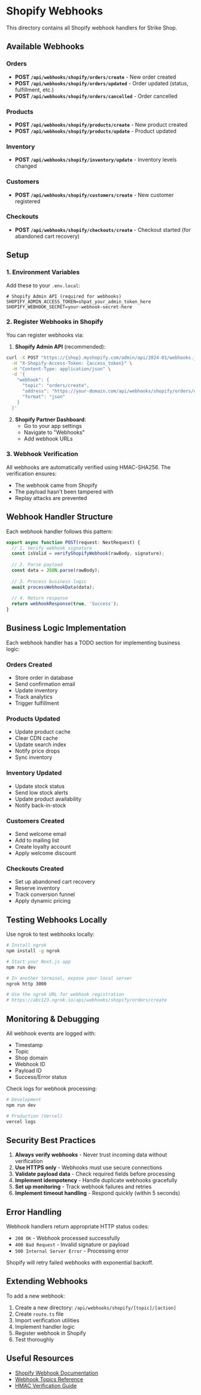 # Shopify Webhooks

This directory contains all Shopify webhook handlers for Strike Shop.

## Available Webhooks

### Orders
- **POST `/api/webhooks/shopify/orders/create`** - New order created
- **POST `/api/webhooks/shopify/orders/updated`** - Order updated (status, fulfillment, etc.)
- **POST `/api/webhooks/shopify/orders/cancelled`** - Order cancelled

### Products
- **POST `/api/webhooks/shopify/products/create`** - New product created
- **POST `/api/webhooks/shopify/products/update`** - Product updated

### Inventory
- **POST `/api/webhooks/shopify/inventory/update`** - Inventory levels changed

### Customers
- **POST `/api/webhooks/shopify/customers/create`** - New customer registered

### Checkouts
- **POST `/api/webhooks/shopify/checkouts/create`** - Checkout started (for abandoned cart recovery)

## Setup

### 1. Environment Variables

Add these to your `.env.local`:

```env
# Shopify Admin API (required for webhooks)
SHOPIFY_ADMIN_ACCESS_TOKEN=shpat_your_admin_token_here
SHOPIFY_WEBHOOK_SECRET=your-webhook-secret-here
```

### 2. Register Webhooks in Shopify

You can register webhooks via:

1. **Shopify Admin API** (recommended):
```bash
curl -X POST "https://{shop}.myshopify.com/admin/api/2024-01/webhooks.json" \
  -H "X-Shopify-Access-Token: {access_token}" \
  -H "Content-Type: application/json" \
  -d '{
    "webhook": {
      "topic": "orders/create",
      "address": "https://your-domain.com/api/webhooks/shopify/orders/create",
      "format": "json"
    }
  }'
```

2. **Shopify Partner Dashboard**:
   - Go to your app settings
   - Navigate to "Webhooks"
   - Add webhook URLs

### 3. Webhook Verification

All webhooks are automatically verified using HMAC-SHA256. The verification ensures:
- The webhook came from Shopify
- The payload hasn't been tampered with
- Replay attacks are prevented

## Webhook Handler Structure

Each webhook handler follows this pattern:

```typescript
export async function POST(request: NextRequest) {
  // 1. Verify webhook signature
  const isValid = verifyShopifyWebhook(rawBody, signature);
  
  // 2. Parse payload
  const data = JSON.parse(rawBody);
  
  // 3. Process business logic
  await processWebhookData(data);
  
  // 4. Return response
  return webhookResponse(true, 'Success');
}
```

## Business Logic Implementation

Each webhook handler has a TODO section for implementing business logic:

### Orders Created
- Store order in database
- Send confirmation email
- Update inventory
- Track analytics
- Trigger fulfillment

### Products Updated
- Update product cache
- Clear CDN cache
- Update search index
- Notify price drops
- Sync inventory

### Inventory Updated
- Update stock status
- Send low stock alerts
- Update product availability
- Notify back-in-stock

### Customers Created
- Send welcome email
- Add to mailing list
- Create loyalty account
- Apply welcome discount

### Checkouts Created
- Set up abandoned cart recovery
- Reserve inventory
- Track conversion funnel
- Apply dynamic pricing

## Testing Webhooks Locally

Use ngrok to test webhooks locally:

```bash
# Install ngrok
npm install -g ngrok

# Start your Next.js app
npm run dev

# In another terminal, expose your local server
ngrok http 3000

# Use the ngrok URL for webhook registration
# https://abc123.ngrok.io/api/webhooks/shopify/orders/create
```

## Monitoring & Debugging

All webhook events are logged with:
- Timestamp
- Topic
- Shop domain
- Webhook ID
- Payload ID
- Success/Error status

Check logs for webhook processing:
```bash
# Development
npm run dev

# Production (Vercel)
vercel logs
```

## Security Best Practices

1. **Always verify webhooks** - Never trust incoming data without verification
2. **Use HTTPS only** - Webhooks must use secure connections
3. **Validate payload data** - Check required fields before processing
4. **Implement idempotency** - Handle duplicate webhooks gracefully
5. **Set up monitoring** - Track webhook failures and retries
6. **Implement timeout handling** - Respond quickly (within 5 seconds)

## Error Handling

Webhook handlers return appropriate HTTP status codes:
- `200 OK` - Webhook processed successfully
- `400 Bad Request` - Invalid signature or payload
- `500 Internal Server Error` - Processing error

Shopify will retry failed webhooks with exponential backoff.

## Extending Webhooks

To add a new webhook:

1. Create a new directory: `/api/webhooks/shopify/[topic]/[action]`
2. Create `route.ts` file
3. Import verification utilities
4. Implement handler logic
5. Register webhook in Shopify
6. Test thoroughly

## Useful Resources

- [Shopify Webhook Documentation](https://shopify.dev/docs/admin-api/rest/reference/events/webhook)
- [Webhook Topics Reference](https://shopify.dev/docs/admin-api/rest/reference/events/webhook#webhook-topics)
- [HMAC Verification Guide](https://shopify.dev/tutorials/manage-webhooks#verifying-webhooks)